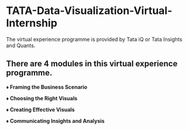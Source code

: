 # TATA-Data-Visualization-Virtual-Internship
The virtual experience programme is provided by Tata iQ or Tata Insights and Quants. 
## **There are 4 modules in this virtual experience programme.**

**♦ Framing the Business Scenario**

**♦ Choosing the Right Visuals**

**♦ Creating Effective Visuals**

**♦ Communicating Insights and Analysis**
